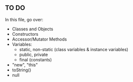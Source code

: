 ## TO DO

In this file, go over:
  * Classes and Objects
  * Constructors
  * Accessor/Mutator Methods
  * Variables:
    * static, non-static (class variables & instance variables)
    * public, private
    * final (constants)
  * "new", "this"
  * toString()
  * null

